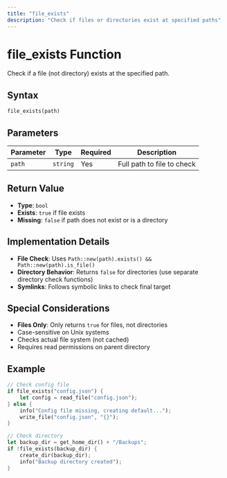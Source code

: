```yaml
---
title: "file_exists"
description: "Check if files or directories exist at specified paths"
---
```


# file_exists Function

Check if a file (not directory) exists at the specified path.

## Syntax

```rust
file_exists(path)
```

## Parameters

| Parameter | Type | Required | Description |
|-----------|------|----------|-------------|
| `path` | `string` | Yes | Full path to file to check |

## Return Value

- **Type**: `bool`
- **Exists**: `true` if file exists
- **Missing**: `false` if path does not exist or is a directory

## Implementation Details

- **File Check**: Uses `Path::new(path).exists() && Path::new(path).is_file()`
- **Directory Behavior**: Returns `false` for directories (use separate directory check functions)
- **Symlinks**: Follows symbolic links to check final target

## Special Considerations

- **Files Only**: Only returns `true` for files, not directories
- Case-sensitive on Unix systems  
- Checks actual file system (not cached)
- Requires read permissions on parent directory

## Example

```rust
// Check config file
if file_exists("config.json") {
    let config = read_file("config.json");
} else {
    info("Config file missing, creating default...");
    write_file("config.json", "{}");
}

// Check directory
let backup_dir = get_home_dir() + "/Backups";
if !file_exists(backup_dir) {
    create_dir(backup_dir);
    info("Backup directory created");
}
```


